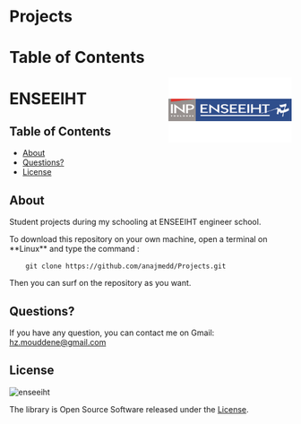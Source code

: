 # Projects
# Table of Contents

<div class="logo"><img src="enseeiht.png" width="220px" align="right"></div>

# ENSEEIHT				

## Table of Contents

- [About](#about)
- [Questions?](#questions)
- [License](#license)

## About

<p>Student projects during my schooling at ENSEEIHT engineer school.</p>
To download this repository on your own machine, open a terminal on **Linux** and type
the command :
        
        git clone https://github.com/anajmedd/Projects.git

Then you can surf on the repository as you want.

## Questions?

If you have any question, you can contact me on Gmail: hz.mouddene@gmail.com

## License
![enseeiht](https://user-images.githubusercontent.com/84988759/142729976-517f9914-5fdc-4ab7-8834-1f7adcce9869.png)

The library is Open Source Software released under the [License](LICENSE.txt).
